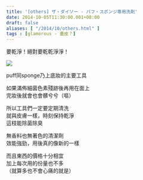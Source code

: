 ```yaml
---
title: '[others] ザ・ダイソー - パフ・スポンジ専用洗剤'
date: 2014-10-05T11:30:00.001+08:00
draft: false
aliases: [ "/2014/10/others.html" ]
tags : [glamorous - 畫皮？]
---
```


要乾淨！絕對要乾乾淨淨！

![](/images/daisopuffclean.jpg)

puff同sponge乃上底妝的主要工具  

如果滿佈細菌色素殘跡後再用在面上  
完妝後就會也會髒兮兮（嘔）  
  
所以工具們一定要定期清洗  
就與皮膚一樣，時刻保持乾淨  
這枝能除菌除臭  

無香料也無著色的清潔劑  
效能強勁，用後真的像新的一樣  
  
而且東西的價格十分相宜  
加上每次用的份量也不多  
（就算多也不會心痛的就是）
